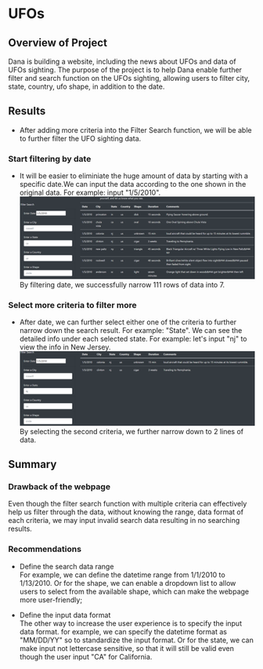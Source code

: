 # UFOs

## Overview of Project
Dana is building a website, including the news about UFOs and data of UFOs sighting. The purpose of the project is to help Dana enable further filter and search function on the UFOs sighting, allowing users to filter city, state, country, ufo shape, in addition to the date. 

## Results
- After adding more criteria into the Filter Search function, we will be able to further filter the UFO sighting data.
### Start filtering by date
- It will be easier to eliminiate the huge amount of data by starting with a specific date.We can input the data according to the one shown in the original data. For example: input "1/5/2010".
![filter_date](filter_date.png)
<br> By filtering date, we successfully narrow 111 rows of data into 7.

### Select more criteria to filter more
- After date, we can further select either one of the criteria to further narrow down the search result. For example: "State". We can see the detailed info under each selected state. For example: let's input "nj" to view the info in New Jersey.
![filter_state](filter_state.png)
<br> By selecting the second criteria, we further narrow down to 2 lines of data.

## Summary
### Drawback of the webpage
Even though the filter search function with multiple criteria can effectively help us filter through the data, without knowing the range, data format of each criteria, we may input invalid search data resulting in no searching results.

### Recommendations
- Define the search data range
<br> For example, we can define the datetime range from 1/1/2010 to 1/13/2010. Or for the shape, we can enable a dropdown list to allow users to select from the available shape, which can make the webpage more user-friendly;

- Define the input data format
<br>The other way to increase the user experience is to specify the input data format. for example, we can specify the datetime format as "MM/DD/YY" so to standardize the input format. Or for the state, we can make input not lettercase sensitive, so that it will still be valid even though the user input "CA" for California. 

